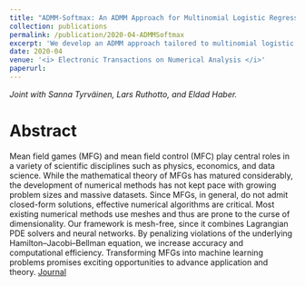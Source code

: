 ```yaml
---
title: "ADMM-Softmax: An ADMM Approach for Multinomial Logistic Regression"
collection: publications
permalink: /publication/2020-04-ADMMSoftmax
excerpt: 'We develop an ADMM approach tailored to multinomial logistic regression.'
date: 2020-04
venue: '<i> Electronic Transactions on Numerical Analysis </i>'
paperurl: 
---
```

<i> Joint with Sanna Tyrv&auml;inen, Lars Ruthotto, and Eldad Haber.</i>

Abstract
======
Mean field games (MFG) and mean field control (MFC) play central roles in a variety of scientific disciplines such as physics, economics, and data science. While the mathematical theory of MFGs has matured considerably, the development of numerical methods has not kept pace with growing problem sizes and massive datasets. Since MFGs, in general, do not admit closed-form solutions, effective numerical algorithms are critical. Most existing numerical methods use meshes and thus are prone to the curse of dimensionality. Our framework is mesh-free, since it combines Lagrangian PDE solvers and neural networks. By penalizing violations of the underlying Hamilton–Jacobi–Bellman equation, we increase accuracy and computational efficiency. Transforming MFGs into machine learning problems promises exciting opportunities to advance application and theory.
[Journal](http://etna.mcs.kent.edu/volumes/2011-2020/vol52/abstract.php?vol=52&pages=214-229)

